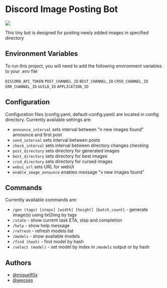# Discord Image Posting Bot

<a href="https://codeclimate.com/github/miguelf0x/DiscordImagePostingBot/maintainability"><img src="https://api.codeclimate.com/v1/badges/1351c9d4bc079e3137e0/maintainability" /></a>

This tiny bot is designed for posting newly added images in specified directory

## Environment Variables

To run this project, you will need to add the following environment variables to your .env file

`DISCORD_API_TOKEN`
`POST_CHANNEL_ID`
`BEST_CHANNEL_ID`
`CRSD_CHANNEL_ID`
`ERR_CHANNEL_ID`
`GUILD_ID`
`APPLICATION_ID`

## Configuration

Configuration files (config.yaml, default-config.yaml) are located in config directory. 
Currently available settings are:
* `announce_interval` sets interval between "n new images found" announce and first post
* `send_interval` sets interval between posts
* `check_interval` sets interval between directory changes checking
* `post_directory` sets directory for generated images
* `best_directory` sets directory for best images
* `crsd_directory` sets directory for cursed images
* `webui_url` sets URL for webUI
* `enable_image_announce` enables message "x new images found"

## Commands

Currently available commands are:

* `/gen (tags) [steps] [width] [height] [batch_count]` - generate image(s) using txt2img by tags
* `/state` - show current task ETA, step and completion
* `/help` - show help message
* `/refresh` - refresh models list
* `/models` - show available models
* `/find (hash)` - find model by hash
* `/select (model)` - set model by index in `/models` output or by hash

## Authors

- [@miguelf0x](https://www.github.com/miguelf0x)
- [@weoses](https://www.github.com/weoses)

